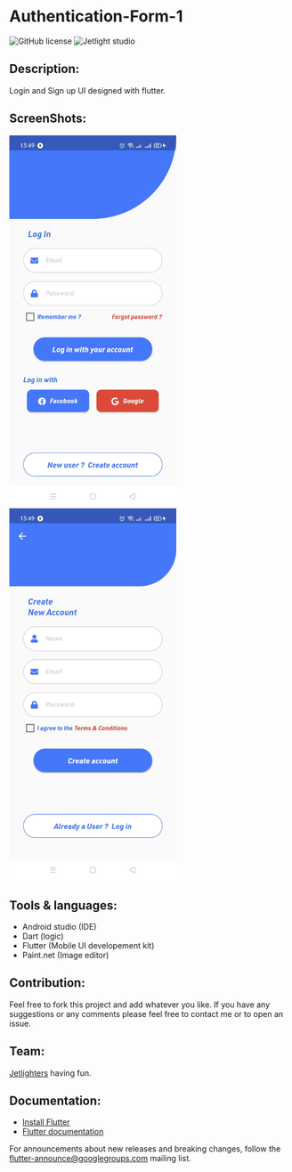 # Authentication-Form-1

![GitHub license](https://img.shields.io/github/license/Mohammed-Benotmane/Tower-Defense-Game.svg)
![Jetlight studio](https://img.shields.io/badge/Made%20by-Jetlight%20studio-blue.svg?color=082544)

## Description:

 Login and Sign up UI designed with flutter.

## ScreenShots:

<img src="assets/Screenshot_1.jpg" width="300" /> <img src="assets/Screenshot_2.jpg" width="300" /> 


## Tools & languages:

* Android studio (IDE)
* Dart (logic)
* Flutter (Mobile UI developement kit)
* Paint.net (Image editor)

## Contribution:

Feel free to fork this project and add whatever you like. If you have any suggestions or any comments please feel free to contact me or to open an issue.

## Team:

[Jetlighters](https://github.com/JetLightStudio) having fun.

## Documentation:
* [Install Flutter](https://docs.flutter.dev/get-started/install)
* [Flutter documentation](https://docs.flutter.dev/)

For announcements about new releases and breaking changes, follow the [flutter-announce@googlegroups.com](https://groups.google.com/g/flutter-announce) mailing list.




